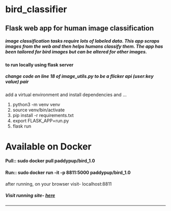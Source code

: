 # bird_classifier
<h2>Flask web app for human image classification</h2>
<h5>image classification tasks require lots of labeled data. This app scraps images from the web and then helps humans classify them. The app has been tailored for bird images but can be altered for other images.</h5>

<h4> to run locally using flask server </h4>
<h5>change code on line 18 of image_utils.py to be a flicker api (user:key value) pair</h5>
<p>add a virtual environment and install dependencies and ...</p>
<ol>
  <li>python3 -m venv venv</li>
  <li>source venv/bin/activate</li>
  <li>pip install -r requirements.txt</li>
  <li>export FLASK_APP=run.py</li>
  <li>flask run</li>
</ol>

<h1>Available on Docker</h1>
<h4>Pull::   sudo docker pull paddypup/bird_1.0</h4>
<h4>Run::  sudo docker run -it -p 8811:5000 paddypup/bird_1.0 </h4>

after running, on your browser visit-  localhost:8811



<h5>Visit running site- <a href="http://birdimageclassifier.us-east-2.elasticbeanstalk.com/"> here</a></h5>
<hr>

